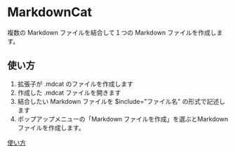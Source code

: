 # MarkdownCat

複数の Markdown ファイルを結合して１つの Markdown ファイルを作成します。

## 使い方

1. 拡張子が .mdcat  のファイルを作成します
1. 作成した .mdcat ファイルを開きます
1. 結合したい Markdown ファイルを $include="ファイル名" の形式で記述します
1. ポップアップメニューの「Markdown ファイルを作成」を選ぶとMarkdown ファイルを作成します。

[使い方](images\usage.gif)